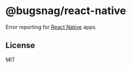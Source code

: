 # @bugsnag/react-native

Error reporting for [React Native](https://facebook.github.io/react-native/) apps.

## License
MIT
